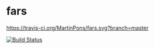 # fars

https://travis-ci.org/MartinPons/fars.svg?branch=master

[![Build Status](https://travis-ci.org/MartinPons/fars.svg?branch=master)](https://travis-ci.org/MartinPons/fars)
